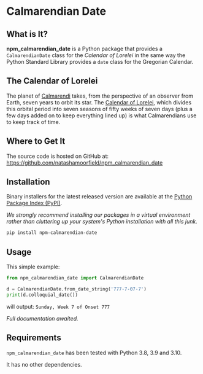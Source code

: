 # Calmarendian Date
## What is It?
**npm_calmarendian_date** is a Python package that provides a `CalmarendianDate` class for the *Calendar of Lorelei* in the same way the Python Standard Library provides a `date` class for the Gregorian Calendar.

## The Calendar of Lorelei
The planet of [Calmarendi](https://www.worldanvil.com/w/calmarendi-natasha-moorfield/a/calmarendi-article) takes, from the perspective of an observer from Earth, seven years to orbit its star. The [Calendar of Lorelei](https://www.worldanvil.com/w/calmarendi-natasha-moorfield/a/the-calendar-of-lorelei-article), which divides this orbital period into seven seasons of fifty weeks of seven days (plus a few days added on to keep everything lined up) is what Calmarendians use to keep track of time.

## Where to Get It
The source code is hosted on GitHub at:
https://github.com/natashamoorfield/npm_calmarendian_date

## Installation
Binary installers for the latest released version are available at the [Python
Package Index (PyPI)](https://pypi.org/project/npm_calmarendian_date).

*We strongly recommend installing our packages in a virtual environment rather than cluttering up your system's Python installation with all this junk.*

```bash
pip install npm-calmarendian-date
```

## Usage
This simple example:
```python
from npm_calmarendian_date import CalmarendianDate

d = CalmarendianDate.from_date_string('777-7-07-7')
print(d.colloquial_date())
```
will output:
```Sunday, Week 7 of Onset 777```

*Full documentation awaited.*

## Requirements

`npm_calmarendian_date` has been tested with Python 3.8, 3.9 and 3.10.

It has no other dependencies.
